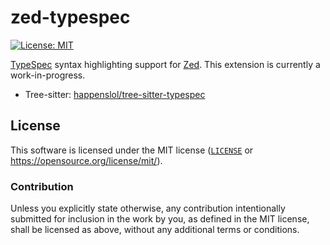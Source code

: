 # zed-typespec
[![License: MIT](https://img.shields.io/badge/License-MIT-blue.svg?style=flat-square)](https://opensource.org/licenses/MIT)

[TypeSpec](https://typespec.io) syntax highlighting support for [Zed](https://github.com/zed-industries/zed). This extension is currently a work-in-progress.

- Tree-sitter: [happenslol/tree-sitter-typespec](https://github.com/happenslol/tree-sitter-typespec/)

## License
This software is licensed under the MIT license ([`LICENSE`](./LICENSE) or <https://opensource.org/license/mit/>).

### Contribution
Unless you explicitly state otherwise, any contribution intentionally submitted for inclusion in the work by you, as defined in the MIT license, shall be licensed as above, without any additional terms or conditions.
